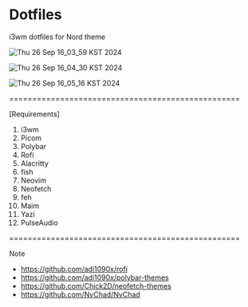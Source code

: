 # Dotfiles
i3wm dotfiles for Nord theme

![Thu 26 Sep 16_03_59 KST 2024](https://github.com/user-attachments/assets/d617cc3e-9609-4772-b35e-c2361f22468b)

![Thu 26 Sep 16_04_30 KST 2024](https://github.com/user-attachments/assets/3c549f95-acb4-44be-b2c4-22cc3deb2578)

![Thu 26 Sep 16_05_16 KST 2024](https://github.com/user-attachments/assets/c11914e2-165f-4b59-9f76-c2c0b527de8a)

==================================================

[Requirements]
1. i3wm
2. Picom
3. Polybar
4. Rofi
5. Alacritty
6. fish
7. Neovim
8. Neofetch
9. feh
10. Maim
11. Yazi
12. PulseAudio

==================================================

Note
- https://github.com/adi1090x/rofi
- https://github.com/adi1090x/polybar-themes
- https://github.com/Chick2D/neofetch-themes
- https://github.com/NvChad/NvChad

